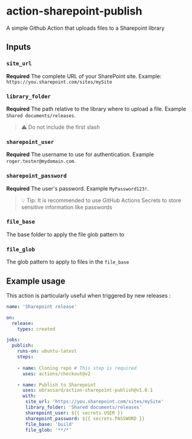 # action-sharepoint-publish

A simple Github Action that uploads files to a Sharepoint library

## Inputs

### `site_url`

**Required** The complete URL of your SharePoint site. Example: `https://you.sharepoint.com/sites/mySite`

### `library_folder`

**Required** The path relative to the library where to upload a file. Example `Shared documents/releases`.

> :warning: Do not include the first slash

### `sharepoint_user`

**Required** The username to use for authentication. Example `roger.tester@mydomain.com`.

### `sharepoint_password`

**Required** The user's password. Example `MyPassword123!`. 

> :bulb: Tip: It is recommended to use GitHub Actions Secrets to store sensitive information like passwords

### `file_base`

The base folder to apply the file glob pattern to

### `file_glob`

The glob pattern to apply to files in the `file_base`

## Example usage

This action is particularly useful when triggered by new releases :

```yml
name: 'Sharepoint release'

on:
  release:
    types: created

jobs:
  publish:
    runs-on: ubuntu-latest
    steps:
    
    - name: Cloning repo # This step is required
      uses: actions/checkout@v2

    - name: Publish to Sharepoint
      uses: obrassard/action-sharepoint-publish@v1.0.1
      with:
       site_url: 'https://you.sharepoint.com/sites/mySite'
       library_folder: 'Shared documents/releases'
       sharepoint_user: ${{ secrets.USER }}
       sharepoint_password: ${{ secrets.PASSWORD }}
       file_base: 'build'
       file_glob: '**/*'
```

